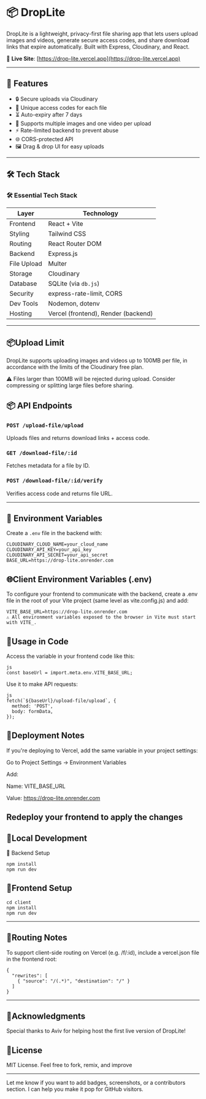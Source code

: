 # 📦 DropLite

DropLite is a lightweight, privacy-first file sharing app that lets users upload images and videos, generate secure access codes, and share download links that expire automatically. Built with Express, Cloudinary, and React.

🔗 **Live Site**: [https://drop-lite.vercel.app](https://drop-lite.vercel.app)

---

## 🚀 Features

- 🔒 Secure uploads via Cloudinary
- 🧠 Unique access codes for each file
- ⏳ Auto-expiry after 7 days
- 📁 Supports multiple images and one video per upload
- ⚡ Rate-limited backend to prevent abuse
- 🌐 CORS-protected API
- 🖼️ Drag & drop UI for easy uploads

---

## 🛠 Tech Stack

### 🛠 Essential Tech Stack

| Layer        | Technology                           |
|--------------|--------------------------------------|
| Frontend     | React + Vite                         |
| Styling      | Tailwind CSS                         |
| Routing      | React Router DOM                     |
| Backend      | Express.js                           |
| File Upload  | Multer                               |
| Storage      | Cloudinary                           |
| Database     | SQLite (via `db.js`)                 |
| Security     | express-rate-limit, CORS             |
| Dev Tools    | Nodemon, dotenv                      |
| Hosting      | Vercel (frontend), Render (backend)  |


---
## 📦Upload Limit
DropLite supports uploading images and videos up to 100MB per file, in accordance with the limits of the Cloudinary free plan.

⚠️ Files larger than 100MB will be rejected during upload. Consider compressing or splitting large files before sharing.

## 📦 API Endpoints

### `POST /upload-file/upload`
Uploads files and returns download links + access code.

### `GET /download-file/:id`
Fetches metadata for a file by ID.

### `POST /download-file/:id/verify`
Verifies access code and returns file URL.

---

## 🔐 Environment Variables

Create a `.env` file in the backend with:

```env
CLOUDINARY_CLOUD_NAME=your_cloud_name
CLOUDINARY_API_KEY=your_api_key
CLOUDINARY_API_SECRET=your_api_secret
BASE_URL=https://drop-lite.onrender.com
```
## 🌐Client Environment Variables (.env)
To configure your frontend to communicate with the backend, create a .env file in the root of your Vite project (same level as vite.config.js) and add: 
```
VITE_BASE_URL=https://drop-lite.onrender.com
⚠️ All environment variables exposed to the browser in Vite must start with VITE_.
```
 ## 🔧Usage in Code
Access the variable in your frontend code like this:
```
js
const baseUrl = import.meta.env.VITE_BASE_URL;
```
Use it to make API requests:
```
js
fetch(`${baseUrl}/upload-file/upload`, {
  method: 'POST',
  body: formData,
});
```
## 🚀Deployment Notes
If you're deploying to Vercel, add the same variable in your project settings:

Go to Project Settings → Environment Variables

Add:

Name: VITE_BASE_URL

Value: https://drop-lite.onrender.com

Redeploy your frontend to apply the changes
---
## 🧪Local Development
🔧 Backend Setup
```cd server
npm install
npm run dev
```
## 🎨Frontend Setup
```
cd client
npm install
npm run dev
```
---
## 🧭Routing Notes

To support client-side routing on Vercel (e.g. /f/:id), include a vercel.json file in the frontend root:
```
{
  "rewrites": [
    { "source": "/(.*)", "destination": "/" }
  ]
}
```
---
## 🙌Acknowledgments

Special thanks to Aviv for helping host the first live version of DropLite!

## 📄License
MIT License. Feel free to fork, remix, and improve

---

Let me know if you want to add badges, screenshots, or a contributors section. I can help you make it pop for GitHub visitors.
